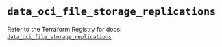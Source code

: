# `data_oci_file_storage_replications`

Refer to the Terraform Registry for docs: [`data_oci_file_storage_replications`](https://registry.terraform.io/providers/oracle/oci/7.19.0/docs/data-sources/file_storage_replications).
